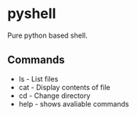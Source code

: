 # pyshell
Pure python based shell.

## Commands

- ls - List files
- cat - Display contents of file
- cd - Change directory
- help - shows avaliable commands